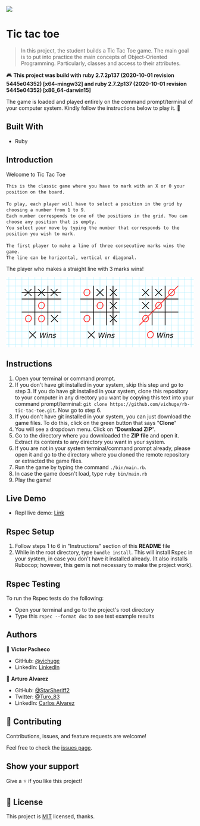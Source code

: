 ![](https://img.shields.io/badge/Microverse-blueviolet)

# Tic tac toe

> In this project, the student builds a Tic Tac Toe game. The main goal is to put into practice the main concepts of Object-Oriented Programming. Particularly, classes and access to their attributes.

🎮
**This project was build with ruby 2.7.2p137 (2020-10-01 revision 5445e04352) [x64-mingw32] and ruby 2.7.2p137 (2020-10-01 revision 5445e04352) [x86_64-darwin15]**

The game is loaded and played entirely on the command prompt/terminal of your computer system. Kindly follow the instructions below to play it. 🙂

## Built With

- Ruby

## Introduction

Welcome to Tic Tac Toe

    This is the classic game where you have to mark with an X or 0 your position on the board.

    To play, each player will have to select a position in the grid by choosing a number from 1 to 9.
    Each number corresponds to one of the positions in the grid. You can choose any position that is empty.
    You select your move by typing the number that corresponds to the position you wish to mark.

    The first player to make a line of three consecutive marks wins the game.
    The line can be horizontal, vertical or diagonal.

The player who makes a straight line with 3 marks wins!

![How to win](./img/howtowin.png)

## Instructions

1. Open your terminal or command prompt.
2. If you don't have git installed in your system, skip this step and go to step 3. If you do have git installed in your system, clone this repository to your computer in any directory you want by copying this text into your command prompt/terminal: `git clone https://github.com/vichuge/rb-tic-tac-toe.git`. Now go to step 6.
3. If you don't have git installed in your system, you can just download the game files. To do this, click on the green button that says "**Clone**"
4. You will see a dropdown menu. Click on "**Download ZIP**".
5. Go to the directory where you downloaded the **ZIP file** and open it. Extract its contents to any directory you want in your system.
6. If you are not in your system terminal/command prompt already, please open it and go to the directory where you cloned the remote repository or extracted the game files.
7. Run the game by typing the command `./bin/main.rb`.
8. In case the game doesn't load, type `ruby bin/main.rb`
9. Play the game!

## Live Demo

- Repl live demo: [Link](https://repl.it/@StarSheriff2/Tic-Tac-Toe-Ruby-Project)

## Rspec Setup

1. Follow steps 1 to 6 in "Instructions" section of this **README** file
2. While in the root directory, type `bundle install`. This will install Rspec in your system, in case you don't have it installed already. (It also installs Rubocop; however, this gem is not necessary to make the project work).

## Rspec Testing

To run the Rspec tests do the following:
- Open your terminal and go to the project's root directory
- Type this `rspec --format doc` to see test example results

## Authors

👤 **Victor Pacheco**

- GitHub: [@vichuge](https://github.com/vichuge)
- LinkedIn: [LinkedIn](https://www.linkedin.com/in/victor-pacheco-7946aab2/)

👤 **Arturo Alvarez**

- GitHub: [@StarSheriff2](https://github.com/StarSheriff2)
- Twitter: [@Turo_83](https://twitter.com/Turo_83)
- LinkedIn: [Carlos Alvarez](https://www.linkedin.com/in/carlosalvarezveroy/)

## 🤝 Contributing

Contributions, issues, and feature requests are welcome!

Feel free to check the [issues page](https://github.com/vichuge/ruby_enumerables/issues).

## Show your support

Give a ⭐️ if you like this project!

## 📝 License

This project is [MIT](https://github.com/vichuge/ruby_enumerables/blob/main/LICENSE) licensed, thanks.
